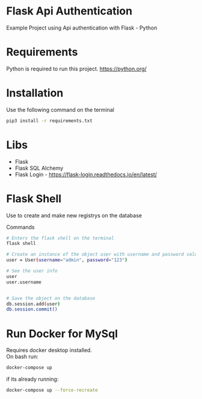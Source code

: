 # Flask Api Authentication

Example Project using Api authentication with Flask - Python

# Requirements

Python is required to run this project.
https://python.org/

# Installation

Use the following command on the terminal

```sh
pip3 install -r requirements.txt
```

# Libs

- Flask
- Flask SQL Alchemy
- Flask Login - https://flask-login.readthedocs.io/en/latest/

# Flask Shell

Use to create and make new registrys on the database

Commands

```sh
# Enters the flask shell on the terminal
flask shell

# Create an instance of the object user with username and password values
user = User(username="admin", password="123")

# See the user info
user
user.username


# Save the object on the database
db.session.add(user)
db.session.commit()

```

# Run Docker for MySql

Requires docker desktop installed.\
On bash run:

```sh
docker-compose up
```
if its already running: 

```sh
docker-compose up --force-recreate
```